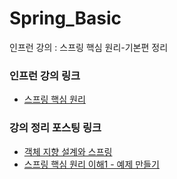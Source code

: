 # Spring_Basic

인프런 강의 : 스프링 핵심 원리-기본편 정리 

### 인프런 강의 링크
- [스프링 핵심 원리](https://www.inflearn.com/course/%EC%8A%A4%ED%94%84%EB%A7%81-%ED%95%B5%EC%8B%AC-%EC%9B%90%EB%A6%AC-%EA%B8%B0%EB%B3%B8%ED%8E%B8/dashboard)

### 강의 정리 포스팅 링크
- [객체 지향 설계와 스프링](https://sunbchoi.tistory.com/7)
- [스프링 핵심 원리 이해1 - 예제 만들기](https://sunbchoi.tistory.com/11)
